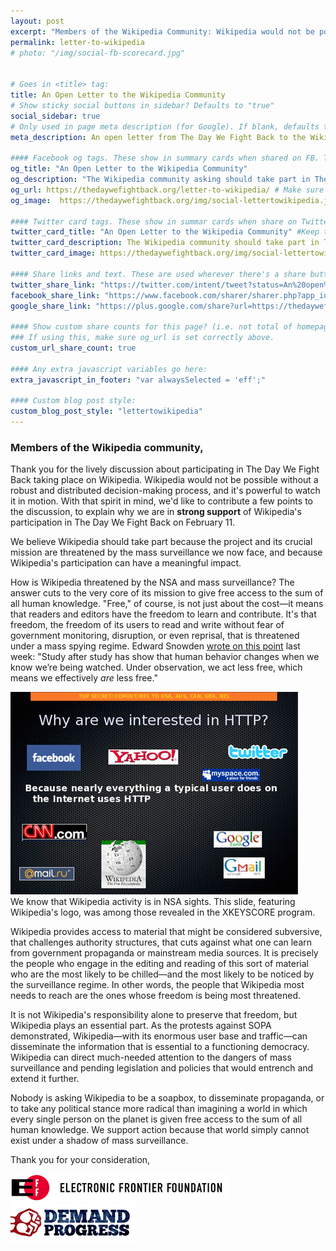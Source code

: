 ```yaml
---
layout: post
excerpt: "Members of the Wikipedia Community: Wikipedia would not be possible without a robust and distributed decision-making process, and it's powerful to watch it in motion. With that spirit in mind, we'd like to contribute a few points to the discussion about taking part in an action on February 11th to raise awareness about the dangers of mass surveillance.</p>"
permalink: letter-to-wikipedia
# photo: "/img/social-fb-scorecard.jpg"


# Goes in <title> tag:
title: An Open Letter to the Wikipedia Community
# Show sticky social buttons in sidebar? Defaults to "true"
social_sidebar: true
# Only used in page meta description (for Google). If blank, defaults to homepage:
meta_description: An open letter from The Day We Fight Back to the Wikipedia community asking for its participation.

#### Facebook og tags. These show in summary cards when shared on FB. These default to the homepage og: tags.
og_title: "An Open Letter to the Wikipedia Community"
og_description: "The Wikipedia community asking should take part in The Day We Fight Back because of the threat that mass surveillance poses."
og_url: https://thedaywefightback.org/letter-to-wikipedia/ # Make sure this is the URL of the actual live page
og_image:  https://thedaywefightback.org/img/social-lettertowikipedia.jpg # Size should be 1260 x 630px

#### Twitter card tags. These show in summar cards when share on Twitter. Defaults to homepage card tags.
twitter_card_title: "An Open Letter to the Wikipedia Community" #Keep this relatively short
twitter_card_description: The Wikipedia community should take part in The Day We Fight Back because of the threat that mass surveillance poses.
twitter_card_image: https://thedaywefightback.org/img/social-lettertowikipedia.jpg

#### Share links and text. These are used wherever there's a share button on the page.
twitter_share_link: "https://twitter.com/intent/tweet?status=An%20open%20letter%20to%20the%20Wikipedia%20community%20from%20EFF%20and%20Demand%20Progress%20about%20the%20threat%20of%20mass%20surveillance%3A%20https%3A%2F%2Fthedaywefightback.org%2Fletter-to-wikipedia&related=daywefightback,sinak,neutralthoughts,stopwatchingus,eff"
facebook_share_link: "https://www.facebook.com/sharer/sharer.php?app_id=709021229138321&sdk=joey&u=https%3A%2F%2Fthedaywefightback.org%letter-to-wikipedia%2F&display=popup"
google_share_link: "https://plus.google.com/share?url=https://thedaywefightback.org/letter-to-wikipedia/"

#### Show custom share counts for this page? (i.e. not total of homepage?)
### If using this, make sure og_url is set correctly above.
custom_url_share_count: true

#### Any extra javascript variables go here:
extra_javascript_in_footer: "var alwaysSelected = 'eff';"

#### Custom blog post style:
custom_blog_post_style: "lettertowikipedia"
---
```

### Members of the Wikipedia community,

Thank you for the lively discussion about participating in The Day We Fight Back taking place on Wikipedia. Wikipedia would not be possible without a robust and distributed decision-making process, and it's powerful to watch it in motion. With that spirit in mind, we'd like to contribute a few points to the discussion, to explain why we are in **strong support** of Wikipedia's participation in The Day We Fight Back on February 11.

We believe Wikipedia should take part because the project and its crucial mission are threatened by the mass surveillance we now face, and because Wikipedia's participation can have a meaningful impact.

How is Wikipedia threatened by the NSA and mass surveillance? The answer cuts to the very core of its mission to give free access to the sum of all human knowledge. "Free," of course, is not just about the cost—it means that readers and editors have the freedom to learn and contribute. It's that freedom, the freedom of its users to read and write without fear of government monitoring, disruption, or even reprisal, that is threatened under a mass spying regime. Edward Snowden [wrote on this point](http://freesnowden.is/asksnowden.html) last week: "Study after study has show that human behavior changes when we know we’re being watched. Under observation, we act less free, which means we effectively *are* less free."

<div class="col-md-6 inline-image">
	<img src="/img/wikipedia-slide.jpg" alt="wikipedia slide" class="img-responsive"><br />
	We know that Wikipedia activity is in NSA sights. This slide, featuring Wikipedia's logo, was among those revealed in the XKEYSCORE program.
</div>

Wikipedia provides access to material that might be considered subversive, that challenges authority structures, that cuts against what one can learn from government propaganda or mainstream media sources. It is precisely the people who engage in the editing and reading of this sort of material who are the most likely to be chilled—and the most likely to be noticed by the surveillance regime. In other words, the people that Wikipedia most needs to reach are the ones whose freedom is being most threatened.

It is not Wikipedia's responsibility alone to preserve that freedom, but Wikipedia plays an essential part. As the protests against SOPA demonstrated, Wikipedia—with its enormous user base and traffic—can disseminate the information that is essential to a functioning democracy. Wikipedia can direct much-needed attention to the dangers of mass surveillance and pending legislation and policies that would entrench and extend it further.

Nobody is asking Wikipedia to be a soapbox, to disseminate propaganda, or to take any political stance more radical than imagining a world in which every single person on the planet is given free access to the sum of all human knowledge. We support action because that world simply cannot exist under a shadow of mass surveillance.

Thank you for your consideration,

<img src="/img/wiki-eff-logo.png" alt="Electronic Frontier foundation" />
<img src="/img/wiki-dp-logo.png" alt="Demand Progress" />